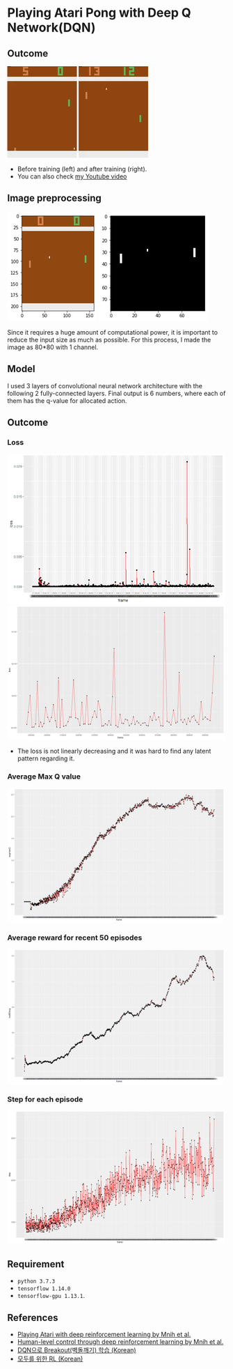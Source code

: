 
# Playing Atari Pong with Deep Q Network(DQN)

## Outcome

![](https://github.com/hyungkwonko/2019-summer-seminar/blob/master/project/img/vbefore.gif)
![](https://github.com/hyungkwonko/2019-summer-seminar/blob/master/project/img/vafter.gif)

- Before training (left) and after training (right).
- You can also check [my Youtube video](https://www.youtube.com/watch?v=0UZ5U5YhGMs)

## Image preprocessing

![](https://github.com/hyungkwonko/2019-summer-seminar/blob/master/project/img/before.png)
![](https://github.com/hyungkwonko/2019-summer-seminar/blob/master/project/img/after.png)

Since it requires a huge amount of computational power, it is important to reduce the input size as much as possible. For this process, I made the image as 80*80 with 1 channel.

## Model
I used 3 layers of convolutional neural network architecture with the following 2 fully-connected layers. Final output is 6 numbers, where each of them has the q-value for allocated action.

## Outcome

### Loss
<img src="https://github.com/hyungkwonko/2019-summer-seminar/blob/master/project/img/loss.png" width="500">

<img src="https://github.com/hyungkwonko/2019-summer-seminar/blob/master/project/img/loss2.png" width="500">

- The loss is not linearly decreasing and it was hard to find any latent pattern regarding it.

### Average Max Q value
<img src="https://github.com/hyungkwonko/2019-summer-seminar/blob/master/project/img/avgmaxq.png" width="500">

### Average reward for recent 50 episodes
<img src="https://github.com/hyungkwonko/2019-summer-seminar/blob/master/project/img/avgrwd.png" width="500">

### Step for each episode
<img src="https://github.com/hyungkwonko/2019-summer-seminar/blob/master/project/img/avgstep.png" width="500">

## Requirement
- `python 3.7.3`
- `tensorflow 1.14.0`
- `tensorflow-gpu 1.13.1`.


## References
- [Playing Atari with deep reinforcement learning by Mnih et al.](https://www.cs.toronto.edu/~vmnih/docs/dqn.pdf)
- [Human-level control through deep reinforcement learning by Mnih et al.](https://web.stanford.edu/class/psych209/Readings/MnihEtAlHassibis15NatureControlDeepRL.pdf)
- [DQN으로 Breakout(벽돌깨기) 학습 (Korean)](https://passi0n.tistory.com/88?category=748105)
- [모두를 위한 RL (Korean)](https://www.youtube.com/watch?v=dZ4vw6v3LcA&list=PLlMkM4tgfjnKsCWav-Z2F-MMFRx-2gMGG)
